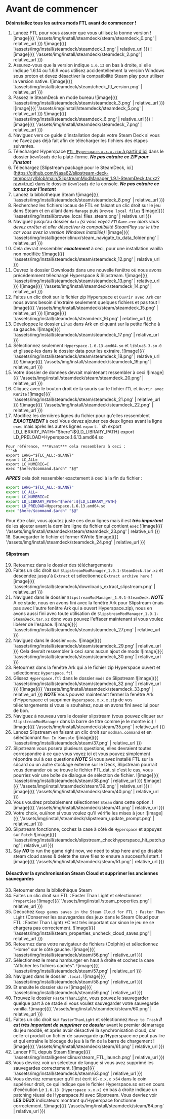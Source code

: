 # Avant de commencer
**Désinstallez tous les autres mods FTL avant de commencer !**

1. Lancez FTL pour vous assurer que vous utilisez la bonne version
![image]({{ '/assets/img/install/steamdeck/steam/steamdeck_0.png' | relative_url }})
![image]({{ '/assets/img/install/steamdeck/steamdeck_1.png' | relative_url }})
![image]({{ '/assets/img/install/steamdeck/steamdeck_2.png' | relative_url }})
2. Assurez-vous que la version indique `1.6.13` en bas à droite, si elle indique 1.6.14 ou 1.6.9 vous utilisez accidentellement la version Windows sous proton et devez désactiver la compatibilité Steam play pour utiliser la version native.
![image]({{ '/assets/img/install/steamdeck/steam/check_ftl_version.png' | relative_url }})
3. Passez le SteamDeck en mode bureau
![image]({{ '/assets/img/install/steamdeck/steam/steamdeck_3.png' | relative_url }})
![image]({{ '/assets/img/install/steamdeck/steamdeck_5.png' | relative_url }})
![image]({{ '/assets/img/install/steamdeck/steamdeck_6.png' | relative_url }})
![image]({{ '/assets/img/install/steamdeck/steamdeck_7.png' | relative_url }})
4. Naviguez vers ce guide d'installation depuis votre Steam Deck si vous ne l'avez pas déjà fait afin de télécharger les fichiers des étapes suivantes.
5. Téléchargez Hyperspace <a id="hyperspace-download-link" href="https://github.com/FTL-Hyperspace/FTL-Hyperspace/releases/latest">`FTL-Hyperspace.x.x.x.zip` à partir d'ici</a> dans le dossier `Downloads` de la plate-forme.
***Ne pas extraire ce ZIP pour l'instant***
6. Téléchargez [Slipstream packagé pour le SteamDeck, ici] (https://github.com/Nasa62/slipstream-deck-temporary/blob/main/SlipstreamModManager_1.9.1-SteamDeck.tar.xz?raw=true) dans le dossier `Downloads` de la console.
***Ne pas extraire ce tar.xz pour l'instant***
7. Lancez la bibliothèque Steam
![image]({{ '/assets/img/install/steamdeck/steam/steamdeck_8.png' | relative_url }})
8. Recherchez les fichiers locaux de FTL en faisant un clic droit sur le jeu dans Steam et en allant dans `Manage` puis `Browse local files`
![image]({{ '/assets/img/install/browse_local_files_steam.png' | relative_url }})
9. Naviguez jusqu'au dossier `data` *(si vous voyez `FTLGame.exe` alors vous devez arrêter et aller désactiver la compatibilité SteamPlay sur le titre car vous avez la version Windows installée)*
![image]({{ '/assets/img/install/genericlinux/steam_navigate_to_data_folder.png' | relative_url }})
10. Cela devrait ressembler ***exactement*** à ceci, pour une installation vanilla non modifiée
![image]({{ '/assets/img/install/steamdeck/steam/steamdeck_12.png' | relative_url }})
11. Ouvrez le dossier Downloads dans une nouvelle fenêtre où nous avons précédemment téléchargé Hyperspace & Slipstream.
![image]({{ '/assets/img/install/steamdeck/steam/steamdeck_13.png' | relative_url }})
![image]({{ '/assets/img/install/steamdeck/steamdeck_14.png' | relative_url }})
12. Faites un clic droit sur le fichier zip Hyperspace et `Ouvrir avec Ark` car nous avons besoin d'extraire seulement quelques fichiers et pas tout
![image]({{ '/assets/img/install/steamdeck/steam/steamdeck_15.png' | relative_url }})
![image]({{ '/assets/img/install/steamdeck/steamdeck_16.png' | relative_url }})
13. Développez le dossier `Linux` dans Ark en cliquant sur la petite flèche à sa gauche.
![image]({{ '/assets/img/install/steamdeck/steam/steamdeck_17.png' | relative_url }})
14. Sélectionnez seulement `Hyperspace.1.6.13.amd64.so` et `liblua5.3.so.0` et glissez-les dans le dossier data pour les extraire.
![image]({{ '/assets/img/install/steamdeck/steam/steamdeck_18.png' | relative_url }})
![image]({{ '/assets/img/install/steamdeck/steamdeck_19.png' | relative_url }})
15. Votre dossier de données devrait maintenant ressembler à ceci
![image]({{ '/assets/img/install/steamdeck/steam/steamdeck_20.png' | relative_url }})
16. Cliquez avec le bouton droit de la souris sur le fichier `FTL` et `Ouvrir avec KWrite`
![image]({{ '/assets/img/install/steamdeck/steam/steamdeck_21.png' | relative_url }})
![image]({{ '/assets/img/install/steamdeck/steamdeck_22.png' | relative_url }})
17. Modifiez les dernières lignes du fichier pour qu'elles ressemblent ***EXACTEMENT*** à ceci
Vous devez ajouter ces deux lignes avant la ligne `exec` mais après les autres lignes `export`.
``sh
export LD_LIBRARY_PATH="$here":${LD_LIBRARY_PATH}
export LD_PRELOAD=Hyperspace.1.6.13.amd64.so
```
Pour référence, ***Avant*** cela ressemblera à ceci :
```sh
export LANG="${LC_ALL:-$LANG}"
export LC_ALL=
export LC_NUMERIC=C
exec "$here/$command.$arch" "$@"
```
***APRES*** cela doit ressembler exactement à ceci à la fin du fichier :
```sh
export LANG="${LC_ALL:-$LANG}"
export LC_ALL=
export LC_NUMERIC=C
export LD_LIBRARY_PATH="$here":${LD_LIBRARY_PATH}
export LD_PRELOAD=Hyperspace.1.6.13.amd64.so
exec "$here/$command.$arch" "$@"
```
Pour être clair, vous ajoutez juste ces deux lignes mais il est ***très important*** de les ajouter avant la dernière ligne du fichier qui contient `exec`
![image]({{ '/assets/img/install/steamdeck/steam/steamdeck_23.png' | relative_url }})
18. Sauvegarder le fichier et fermer KWrite
![image]({{ '/assets/img/install/steamdeck/steamdeck_24.png' | relative_url }})
#### Slipstream
19. Retournez dans le dossier des téléchargements
20. Faites un clic droit sur `SlipstreamModManager_1.9.1-SteamDeck.tar.xz` et descendez jusqu'à `Extract` et sélectionnez `Extract archive here`
![image]({{ '/assets/img/install/steamdeck/downloads_extract_slipstream.png' | relative_url }})
21. Naviguez dans le dossier `SlipstreamModManager_1.9.1-SteamDeck`.
***NOTE*** A ce stade, nous en avons fini avec la fenêtre Ark pour Slipstream (mais pas avec l'autre fenêtre Ark qui a ouvert Hyperspace.zip), nous en avons aussi fini avec toute utilisation de `SlipstreamModManager_1.9.1-SteamDeck.tar.xz` donc vous pouvez l'effacer maintenant si vous voulez libérer de l'espace.
![image]({{ '/assets/img/install/steamdeck/steam/steamdeck_27.png' | relative_url }})
22. Naviguez dans le dossier `mods`.
![image]({{ '/assets/img/install/steamdeck/steam/steamdeck_29.png' | relative_url }})
Cela devrait ressembler à ceci sans aucun ajout de mods
![image]({{ '/assets/img/install/steamdeck/steam/steamdeck_30.png' | relative_url }})
23. Retournez dans la fenêtre Ark qui a le fichier zip Hyperspace ouvert et sélectionnez `Hyperspace.ftl`
24. Glissez `Hyperspace.ftl` dans le dossier `mods` de Slipstream
![image]({{ '/assets/img/install/steamdeck/steam/steamdeck_32.png' | relative_url }})
![image]({{ '/assets/img/install/steamdeck/steamdeck_33.png' | relative_url }})
***NOTE*** Vous pouvez maintenant fermer la fenêtre Ark d'Hyperspace et supprimer `Hyperspace.x.x.x.zip` de vos téléchargements si vous le souhaitez, nous en avons fini avec lui pour de bon.
25. Naviguez à nouveau vers le dossier slipstream (vous pouvez cliquer sur `SlipstreamModManager` dans la barre de titre comme je le montre ici)
![image]({{ '/assets/img/install/steamdeck/steam/35.png' | relative_url }})
26. Lancez Slipstream en faisant un clic droit sur `modman.command` et en sélectionnant `Run In Konsole`
![image]({{ '/assets/img/install/steamdeck/steam/37.png' | relative_url }})
27. Slipstream vous posera plusieurs questions, elles devraient toutes correspondre à ce que vous voyez ici et vous pouvez simplement répondre oui à ces questions
***NOTE*** Si vous avez installé FTL sur la sdcard ou un autre stockage externe sur le Deck, Slipstream pourrait vous demander où se trouve le fichier FTL.dat, si c'est le cas, vous pourriez voir une boîte de dialogue de sélection de fichier.
![image]({{ '/assets/img/install/steamdeck/steam/38.png' | relative_url }})
![image]({{ '/assets/img/install/steamdeck/steam/39.png' | relative_url }})
![image]({{ '/assets/img/install/steamdeck/steam/40.png' | relative_url }})
28. Vous voudrez probablement sélectionner `Steam` dans cette option.
![image]({{ '/assets/img/install/steamdeck/steam/41.png' | relative_url }})
29. Votre choix, oui/non si vous voulez qu'il vérifie les mises à jour
![image]({{ '/assets/img/install/steamdeck/slipstream_update_prompt.png' | relative_url }})
30. Slipstream fonctionne, cochez la case à côté de `Hyperspace` et appuyez sur `Patch`
![image]({{ '/assets/img/install/steamdeck/slipstream_checkhyperspace_hit_patch.png' | relative_url }})
32. Say ***NO*** to run the game right now, we need to stop here and go disable steam cloud saves & delete the save files to ensure a successful start.
![image]({{ '/assets/img/install/steamdeck/steam/51.png' | relative_url }})
#### Désactiver la synchronisation Steam Cloud et supprimer les anciennes sauvegardes
33. Retourner dans la bibliothèque Steam
34. Faites un clic droit sur FTL : Faster Than Light et sélectionnez `Properties`
![image]({{ '/assets/img/install/steam_properties.png' | relative_url }})
35. Décochez `Keep games saves in the Steam Cloud for FTL : Faster Than Light` (Conserver les sauvegardes des jeux dans le Steam Cloud pour FTL : Faster Than Light)
*C'est très important car sinon le jeu ne se chargera pas correctement.
![image]({{ '/assets/img/install/steam_properties_uncheck_cloud_saves.png' | relative_url }})
36. Retournez dans votre navigateur de fichiers (Dolphin) et sélectionnez "Home" sur le côté gauche.
![image]({{ '/assets/img/install/steamdeck/steam/56.png' | relative_url }})
37. Sélectionnez le menu hamburger en haut à droite et cochez la case "Afficher les fichiers cachés".
![image]({{ '/assets/img/install/steamdeck/steam/57.png' | relative_url }})
38. Naviguez dans le dossier `.local`.
![image]({{ '/assets/img/install/steamdeck/steam/58.png' | relative_url }})
39. Et ensuite le dossier `share`
![image]({{ '/assets/img/install/steamdeck/steam/59.png' | relative_url }})
40. Trouvez le dossier `FasterThanLight`, vous pouvez le sauvegarder quelque part à ce stade si vous voulez sauvegarder votre sauvegarde vanilla.
![image]({{ '/assets/img/install/steamdeck/steam/60.png' | relative_url }})
41. Faites un clic droit sur `FasterThanLight` et sélectionnez `Move to Trash`
***Il est très important de supprimer ce dossier*** avant le premier démarrage du jeu moddé, et après avoir désactivé la synchronisation cloud, car celle-ci produit un fichier de sauvegarde qu'Hyperspace ne peut pas lire et qui entraîne le blocage du jeu à la fin de la barre de chargement
![image]({{ '/assets/img/install/steamdeck/steam/61.png' | relative_url }})
42. Lancer FTL depuis Steam
![image]({{ '/assets/img/install/genericlinux/steam_FTL_launch.png' | relative_url }})
43. Vous devriez voir un sélecteur de langue si vous avez supprimé les sauvegardes correctement.
![image]({{ '/assets/img/install/steamdeck/steam/63.png' | relative_url }})
44. Vous devriez remarquer qu'il est écrit `HS-x.x.x x64` dans le coin supérieur droit, ce qui indique que le fichier Hyperspace.so est en cours d'exécution
Le `1.6.13 (Hyperspace x.x.x)` en bas à droite indique un patching réussi de Hyperspace.ftl avec Slipstream.
Vous devriez voir **LES DEUX** indicateurs montrant qu'Hyperspace fonctionne correctement.
![image]({{ '/assets/img/install/steamdeck/steam/64.png' | relative_url }})

